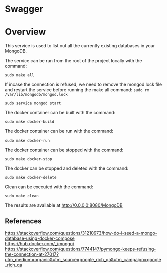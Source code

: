 # Swagger

# Overview
This service is used to list out all the currently existing databases 
in your MongoDB.
 

The service can be run from the root of the project locally with the command: 

`
sudo make all
`  

If incase the connection is refused, we need to remove the mongod.lock file and restart the service before running the make all command:
`
sudo rm /var/lib/mongodb/mongod.lock
`

`
sudo service mongod start
`

The docker container can be built with the command: 

`
sudo make docker-build
`  

The docker container can be run with the command: 

`
sudo make docker-run
`  

The docker container can be stopped with the command: 

`
sudo make docker-stop
`  

The docker can be stopped and deleted with the command: 

`
sudo make docker-delete
`  

Clean can be executed with the command: 

`
sudo make clean
`  

The results are available at http://0.0.0.0:8080/MongoDB  


## References
https://stackoverflow.com/questions/31210973/how-do-i-seed-a-mongo-database-using-docker-compose  
https://hub.docker.com/_/mongo/
https://stackoverflow.com/questions/7744147/pymongo-keeps-refusing-the-connection-at-27017?utm_medium=organic&utm_source=google_rich_qa&utm_campaign=google_rich_qa
